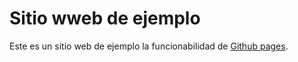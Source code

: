 Sitio wweb de ejemplo
=====================

Este es un sitio web de ejemplo la funcionabilidad de [Github pages](https://pages.github.com/).
